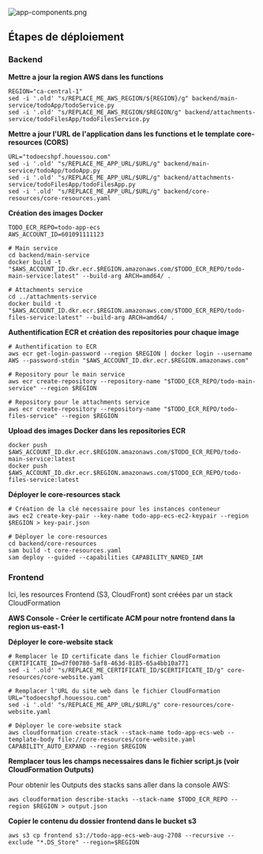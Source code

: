 ![app-components.png](https://cdn.hashnode.com/res/hashnode/image/upload/v1631737544541/-loHqk0vX.png)

## Étapes de déploiement

### Backend

**Mettre a jour la region AWS dans les functions**

```
REGION="ca-central-1"
sed -i '.old' "s/REPLACE_ME_AWS_REGION/${REGION}/g" backend/main-service/todoApp/todoService.py
sed -i '.old' "s/REPLACE_ME_AWS_REGION/$REGION/g" backend/attachments-service/todoFilesApp/todoFilesService.py

```

**Mettre a jour l'URL de l'application dans les functions et le template core-resources (CORS)**

```
URL="todoecshpf.houessou.com"
sed -i '.old' "s/REPLACE_ME_APP_URL/$URL/g" backend/main-service/todoApp/todoApp.py
sed -i '.old' "s/REPLACE_ME_APP_URL/$URL/g" backend/attachments-service/todoFilesApp/todoFilesApp.py
sed -i '.old' "s/REPLACE_ME_APP_URL/$URL/g" backend/core-resources/core-resources.yaml

```

**Création des images Docker**

```
TODO_ECR_REPO=todo-app-ecs
AWS_ACCOUNT_ID=601091111123

# Main service
cd backend/main-service
docker build -t "$AWS_ACCOUNT_ID.dkr.ecr.$REGION.amazonaws.com/$TODO_ECR_REPO/todo-main-service:latest" --build-arg ARCH=amd64/ .

# Attachments service
cd ../attachments-service
docker build -t "$AWS_ACCOUNT_ID.dkr.ecr.$REGION.amazonaws.com/$TODO_ECR_REPO/todo-files-service:latest" --build-arg ARCH=amd64/ .

```

**Authentification ECR et création des repositories pour chaque image**

```
# Authentification to ECR
aws ecr get-login-password --region $REGION | docker login --username AWS --password-stdin "$AWS_ACCOUNT_ID.dkr.ecr.$REGION.amazonaws.com"

# Repository pour le main service
aws ecr create-repository --repository-name "$TODO_ECR_REPO/todo-main-service" --region $REGION

# Repository pour le attachments service
aws ecr create-repository --repository-name "$TODO_ECR_REPO/todo-files-service" --region $REGION

```

**Upload des images Docker dans les repositories ECR**

```
docker push $AWS_ACCOUNT_ID.dkr.ecr.$REGION.amazonaws.com/$TODO_ECR_REPO/todo-main-service:latest
docker push $AWS_ACCOUNT_ID.dkr.ecr.$REGION.amazonaws.com/$TODO_ECR_REPO/todo-files-service:latest

```

**Déployer le core-resources stack**

```
# Création de la clé necessaire pour les instances conteneur
aws ec2 create-key-pair --key-name todo-app-ecs-ec2-keypair --region $REGION > key-pair.json

# Déployer le core-resources
cd backend/core-resources
sam build -t core-resources.yaml 
sam deploy --guided --capabilities CAPABILITY_NAMED_IAM

```

### Frontend

Ici, les resources Frontend (S3, CloudFront) sont créées par un stack CloudFormation

**AWS Console - Créer le certificate ACM pour notre frontend dans la region us-east-1**

**Déployer le core-website stack**

```
# Remplacer le ID certificate dans le fichier CloudFormation
CERTIFICATE_ID=d7f00780-5af8-463d-8185-65a4bb10a771
sed -i '.old' "s/REPLACE_ME_CERTIFICATE_ID/$CERTIFICATE_ID/g" core-resources/core-website.yaml

# Remplacer l'URL du site web dans le fichier CloudFormation
URL="todoecshpf.houessou.com"
sed -i '.old' "s/REPLACE_ME_APP_URL/$URL/g" core-resources/core-website.yaml

# Déployer le core-website stack
aws cloudformation create-stack --stack-name todo-app-ecs-web --template-body file://core-resources/core-website.yaml CAPABILITY_AUTO_EXPAND --region $REGION

```

**Remplacer tous les champs necessaires dans le fichier script.js (voir CloudFormation Outputs)**

Pour obtenir les Outputs des stacks sans aller dans la console AWS:

```
aws cloudformation describe-stacks --stack-name $TODO_ECR_REPO --region $REGION > output.json

```

**Copier le contenu du dossier frontend dans le bucket s3**

```
aws s3 cp frontend s3://todo-app-ecs-web-aug-2708 --recursive --exclude "*.DS_Store" --region=$REGION

```